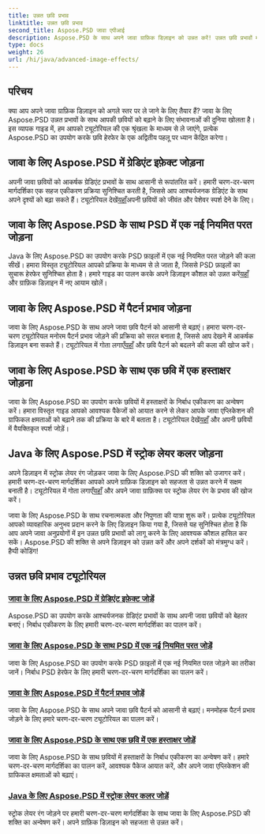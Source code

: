 ```yaml
---
title: उन्नत छवि प्रभाव
linktitle: उन्नत छवि प्रभाव
second_title: Aspose.PSD जावा एपीआई
description: Aspose.PSD के साथ अपने जावा ग्राफ़िक डिज़ाइन को उन्नत करें! उन्नत छवि प्रभावों में सहजता से महारत हासिल करें - ग्रेडिएंट और पैटर्न से लेकर हस्ताक्षर और स्ट्रोक तक।
type: docs
weight: 26
url: /hi/java/advanced-image-effects/
---
```

## परिचय
क्या आप अपने जावा ग्राफ़िक डिज़ाइन को अगले स्तर पर ले जाने के लिए तैयार हैं? जावा के लिए Aspose.PSD उन्नत प्रभावों के साथ आपकी छवियों को बढ़ाने के लिए संभावनाओं की दुनिया खोलता है। इस व्यापक गाइड में, हम आपको ट्यूटोरियल की एक श्रृंखला के माध्यम से ले जाएंगे, प्रत्येक Aspose.PSD का उपयोग करके छवि हेरफेर के एक अद्वितीय पहलू पर ध्यान केंद्रित करेगा।

## जावा के लिए Aspose.PSD में ग्रेडिएंट इफ़ेक्ट जोड़ना

 अपनी जावा छवियों को आकर्षक ग्रेडिएंट प्रभावों के साथ आसानी से रूपांतरित करें। हमारी चरण-दर-चरण मार्गदर्शिका एक सहज एकीकरण प्रक्रिया सुनिश्चित करती है, जिससे आप आश्चर्यजनक ग्रेडिएंट के साथ अपने दृश्यों को बढ़ा सकते हैं। ट्यूटोरियल देखें[यहाँ](./add-gradient-effects/)अपनी छवियों को जीवंत और पेशेवर स्पर्श देने के लिए।

## जावा के लिए Aspose.PSD के साथ PSD में एक नई नियमित परत जोड़ना

 Java के लिए Aspose.PSD का उपयोग करके PSD फ़ाइलों में एक नई नियमित परत जोड़ने की कला सीखें। हमारा विस्तृत ट्यूटोरियल आपको प्रक्रिया के माध्यम से ले जाता है, जिससे PSD फ़ाइलों का सुचारू हेरफेर सुनिश्चित होता है। हमारे गाइड का पालन करके अपने डिज़ाइन कौशल को उन्नत करें[यहाँ](./add-new-regular-layer/) और ग्राफ़िक डिज़ाइन में नए आयाम खोलें।

## जावा के लिए Aspose.PSD में पैटर्न प्रभाव जोड़ना

 जावा के लिए Aspose.PSD के साथ अपने जावा छवि पैटर्न को आसानी से बढ़ाएं। हमारा चरण-दर-चरण ट्यूटोरियल मनोरम पैटर्न प्रभाव जोड़ने की प्रक्रिया को सरल बनाता है, जिससे आप देखने में आकर्षक डिज़ाइन बना सकते हैं। ट्यूटोरियल में गोता लगाएँ[यहाँ](./add-pattern-effects/) और छवि पैटर्न को बदलने की कला की खोज करें।

## जावा के लिए Aspose.PSD के साथ एक छवि में एक हस्ताक्षर जोड़ना

जावा के लिए Aspose.PSD का उपयोग करके छवियों में हस्ताक्षरों के निर्बाध एकीकरण का अन्वेषण करें। हमारा विस्तृत गाइड आपको आवश्यक पैकेजों को आयात करने से लेकर आपके जावा एप्लिकेशन की ग्राफिकल क्षमताओं को बढ़ाने तक की प्रक्रिया के बारे में बताता है। ट्यूटोरियल देखें[यहाँ](./add-signature-to-image/) और अपनी छवियों में वैयक्तिकृत स्पर्श जोड़ें।

## Java के लिए Aspose.PSD में स्ट्रोक लेयर कलर जोड़ना

 अपने डिज़ाइन में स्ट्रोक लेयर रंग जोड़कर जावा के लिए Aspose.PSD की शक्ति को उजागर करें। हमारी चरण-दर-चरण मार्गदर्शिका आपको अपने ग्राफ़िक डिज़ाइन को सहजता से उन्नत करने में सक्षम बनाती है। ट्यूटोरियल में गोता लगाएँ[यहाँ](./add-stroke-layer-color/) और अपने जावा ग्राफ़िक्स पर स्ट्रोक लेयर रंग के प्रभाव की खोज करें।

जावा के लिए Aspose.PSD के साथ रचनात्मकता और निपुणता की यात्रा शुरू करें। प्रत्येक ट्यूटोरियल आपको व्यावहारिक अनुभव प्रदान करने के लिए डिज़ाइन किया गया है, जिससे यह सुनिश्चित होता है कि आप अपने जावा अनुप्रयोगों में इन उन्नत छवि प्रभावों को लागू करने के लिए आवश्यक कौशल हासिल कर सकें। Aspose.PSD की शक्ति से अपने डिज़ाइन को उन्नत करें और अपने दर्शकों को मंत्रमुग्ध करें। हैप्पी कोडिंग!
## उन्नत छवि प्रभाव ट्यूटोरियल
### [जावा के लिए Aspose.PSD में ग्रेडिएंट इफ़ेक्ट जोड़ें](./add-gradient-effects/)
Aspose.PSD का उपयोग करके आश्चर्यजनक ग्रेडिएंट प्रभावों के साथ अपनी जावा छवियों को बेहतर बनाएं। निर्बाध एकीकरण के लिए हमारी चरण-दर-चरण मार्गदर्शिका का पालन करें।
### [जावा के लिए Aspose.PSD के साथ PSD में एक नई नियमित परत जोड़ें](./add-new-regular-layer/)
जावा के लिए Aspose.PSD का उपयोग करके PSD फ़ाइलों में एक नई नियमित परत जोड़ने का तरीका जानें। निर्बाध PSD हेरफेर के लिए हमारी चरण-दर-चरण मार्गदर्शिका का पालन करें।
### [जावा के लिए Aspose.PSD में पैटर्न प्रभाव जोड़ें](./add-pattern-effects/)
जावा के लिए Aspose.PSD के साथ अपने जावा छवि पैटर्न को आसानी से बढ़ाएं। मनमोहक पैटर्न प्रभाव जोड़ने के लिए हमारे चरण-दर-चरण ट्यूटोरियल का पालन करें।
### [जावा के लिए Aspose.PSD के साथ एक छवि में एक हस्ताक्षर जोड़ें](./add-signature-to-image/)
जावा के लिए Aspose.PSD के साथ छवियों में हस्ताक्षरों के निर्बाध एकीकरण का अन्वेषण करें। हमारे चरण-दर-चरण मार्गदर्शिका का पालन करें, आवश्यक पैकेज आयात करें, और अपने जावा एप्लिकेशन की ग्राफिकल क्षमताओं को बढ़ाएं।
### [Java के लिए Aspose.PSD में स्ट्रोक लेयर कलर जोड़ें](./add-stroke-layer-color/)
स्ट्रोक लेयर रंग जोड़ने पर हमारी चरण-दर-चरण मार्गदर्शिका के साथ जावा के लिए Aspose.PSD की शक्ति का अन्वेषण करें। अपने ग्राफ़िक डिज़ाइन को सहजता से उन्नत करें।